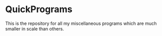 # QuickPrograms
This is the repository for all my miscellaneous programs which are much smaller in scale than others.
